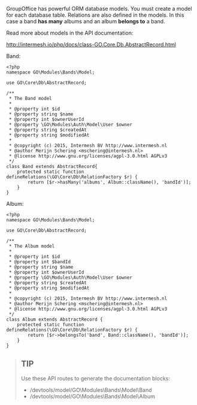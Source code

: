 GroupOffice has powerful ORM database models. You must create a model for each 
database table. Relations are also defined in the models. In this case a band **has
many** albums and an album **belongs to** a band.

Read more about models in the API documentation:

http://intermesh.io/php/docs/class-GO.Core.Db.AbstractRecord.html


Band:

````````````````````````````````````````````````````````````````````````````````
<?php
namespace GO\Modules\Bands\Model;

use GO\Core\Db\AbstractRecord;

/**
 * The Band model
 *
 * @property int $id
 * @property string $name
 * @property int $ownerUserId
 * @property \GO\Modules\Auth\Model\User $owner
 * @property string $createdAt
 * @property string $modifiedAt
 *
 * @copyright (c) 2015, Intermesh BV http://www.intermesh.nl
 * @author Merijn Schering <mschering@intermesh.nl>
 * @license http://www.gnu.org/licenses/agpl-3.0.html AGPLv3
 */
class Band extends AbstractRecord{
	protected static function defineRelations(\GO\Core\Db\RelationFactory $r) {
		return [$r->hasMany('albums', Album::className(), 'bandId')];
	}
}
````````````````````````````````````````````````````````````````````````````````

Album:

````````````````````````````````````````````````````````````````````````````````
<?php
namespace GO\Modules\Bands\Model;

use GO\Core\Db\AbstractRecord;

/**
 * The Album model
 *
 * @property int $id
 * @property int $bandId
 * @property string $name
 * @property int $ownerUserId
 * @property \GO\Modules\Auth\Model\User $owner
 * @property string $createdAt
 * @property string $modifiedAt
 *
 * @copyright (c) 2015, Intermesh BV http://www.intermesh.nl
 * @author Merijn Schering <mschering@intermesh.nl>
 * @license http://www.gnu.org/licenses/agpl-3.0.html AGPLv3
 */
class Album extends AbstractRecord {
	protected static function defineRelations(\GO\Core\Db\RelationFactory $r) {
		return [$r->belongsTo('band', Band::className(), 'bandId')];
	}
}
````````````````````````````````````````````````````````````````````````````````

> ## TIP
> Use these API routes to generate the documentation blocks: 
>
> - /devtools/model/GO\Modules\Bands\Model\Band
> - /devtools/model/GO\Modules\Bands\Model\Album

